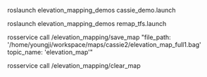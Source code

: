 roslaunch elevation_mapping_demos cassie_demo.launch

roslaunch elevation_mapping_demos remap_tfs.launch

rosservice call /elevation_mapping/save_map "file_path: '/home/youngji/workspace/maps/cassie2/elevation_map_full1.bag' 
topic_name: 'elevation_map'"

rosservice call /elevation_mapping/clear_map

